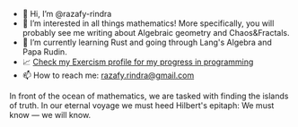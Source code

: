- 👋 Hi, I’m @razafy-rindra
- 👀 I’m interested in all things mathematics! More specifically, you will probably see me writing about Algebraic geometry and Chaos&Fractals.
- 🌱 I’m currently learning Rust and going through Lang's Algebra and Papa Rudin. 
- 📈 [Check my Exercism profile for my progress in programming](https://exercism.org/profiles/razafy-rindra)
- 📫 How to reach me: razafy.rindra@gmail.com

In front of the ocean of mathematics, we are tasked with finding the islands of truth.
In our eternal voyage we must heed Hilbert's epitaph: We must know — we will know.

<!--- - 💞️ I’m looking to collaborate on ... --->

<!---
razafy-rindra/razafy-rindra is a ✨ special ✨ repository because its `README.md` (this file) appears on your GitHub profile.
You can click the Preview link to take a look at your changes.
--->
